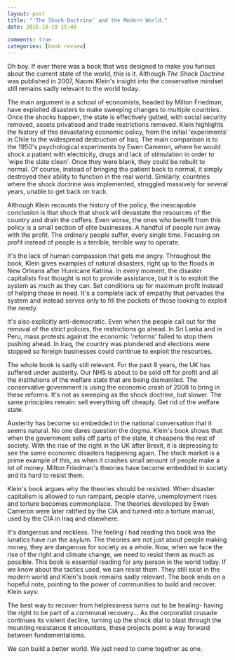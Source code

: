 ```yaml
---  
layout: post
title: "'The Shock Doctrine' and the Modern World."
date: 2016-10-19 15:48  
  
comments: true  
categories: [book review]  
---  
```

Oh boy. If ever there was a book that was designed to make you furious about the current state of the world, this is it. Although *The Shock Doctrine* was published in 2007, Naomi Klein's insight into the conservative mindset still remains sadly relevant to the world today.  
<!--more-->  

The main argument is a school of economists, headed by Milton Friedman, have exploited disasters to make sweeping changes to multiple countries. Once the shocks happen, the state is effectively gutted, with social security removed, assets privatised and trade restrictions removed. Klein highlights the history of this devastating economic policy, from the initial 'experiments' in Chile to the widespread destruction of Iraq.  The main comparison is to the 1950's psychological experiments by Ewen Cameron, where he would shock a patient with electricity, drugs and lack of stimulation in order to 'wipe the slate clean'.  Once they were blank, they could be rebuilt to normal. Of course, instead of bringing the patient back to normal, it simply destroyed their ability to function in the real world. Similarly, countries where the shock doctrine was implemented, struggled massively for several years, unable to get back on track.  

Although Klein recounts the history of the policy, the inescapable conclusion is that shock that shock will devastate the resources of the country and drain the coffers. Even worse, the ones who benefit from this policy is a small section of elite businesses. A handful of people run away with the profit. The ordinary people suffer, every single time. Focusing on profit instead of people is a terrible, terrible way to operate.  

It's the lack of human compassion that gets me angry. Throughout the book, Klein gives examples of natural disasters, right up to the floods in New Orleans after Hurricane Katrina. In every moment, the disaster capitalists first thought is not to provide assistance, but it is to exploit the system as much as they can. Set conditions up for maximum profit instead of helping those in need. It's a complete lack of empathy that pervades the system and instead serves only to fill the pockets of those looking to exploit the needy.  

It's also explicitly anti-democratic. Even when the people call out for the removal of the strict policies, the restrictions go ahead. In Sri Lanka and in Peru, mass protests against the economic 'reforms' failed to stop them pushing ahead. In Iraq, the country was plundered and elections were stopped so foreign businesses could continue to exploit the resources.  

The whole book is sadly still relevant. For the past 8 years, the UK has suffered under austerity. Our NHS is about to be sold off for profit and all the institutions of the welfare state that are being dismantled. The conservative government is using the economic crash of 2008 to bring in these reforms. It's not as sweeping as the shock doctrine, but slower. The same principles remain: sell everything off cheaply. Get rid of the welfare state.  

Austerity has become so embedded in the national conversation that it seems natural. No one dares question the dogma. Klein's book shows that when the government sells off parts of the state, it cheapens the rest of society. With the rise of the right in the UK after Brexit, it is depressing to see the same economic disasters happening again. The stock market is a prime example of this, as when it crashes small amount of people make a lot of money. Milton Friedman's theories have become embedded in society and its hard to resist them.  

Klein's book argues why the theories should be resisted. When disaster capitalism is allowed to run rampant, people starve, unemployment rises and torture becomes commonplace. The theories developed by Ewen Cameron were later ratified by the CIA and turned into a torture manual, used by the CIA in Iraq and elsewhere.  

It's dangerous and reckless. The feeling I had reading this book was the lunatics have run the asylum. The theories are not just about people making money, they are dangerous for society as a whole. Now, when we face the rise of the right and climate change, we need to resist them as much as possible. This book is essential reading for any person in the world today. If we know about the tactics used, we can  resist them. They still exist in the modern world and Klein's book remains sadly relevant. The book ends on a hopeful note, pointing to the power of communities to build and recover. Klein says:  

>   
  The best way to recover from helplessness turns out to be healing- having the right to be part of a communal recovery... As the corporatist crusade continues its violent decline, turning up the shock dial to blast through the mounting resistance it encounters, these projects point a way forward between fundamentalisms.  
>  

We can build a better world. We just need to come together as one.  
